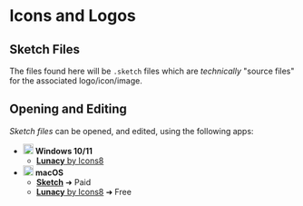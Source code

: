 # Icons and Logos
## Sketch Files

The files found here will be `.sketch` files which are *technically* "source files" for the associated logo/icon/image. 

## Opening and Editing

*Sketch files* can be opened, and edited, using the following apps:

- <img height="18" width="18" src="https://maxst.icons8.com/vue-static/landings/lunacy-new/windows.svg" /> **Windows 10/11**
    - [**Lunacy** by Icons8](https://icons8.com/lunacy)
- <img height="18" width="18" src="https://maxst.icons8.com/vue-static/landings/lunacy-new/macos.png" /> **macOS**
    - [**Sketch**](https://www.sketch.com/home/) ➜ Paid
    - [**Lunacy** by Icons8](https://icons8.com/lunacy) ➜ Free
